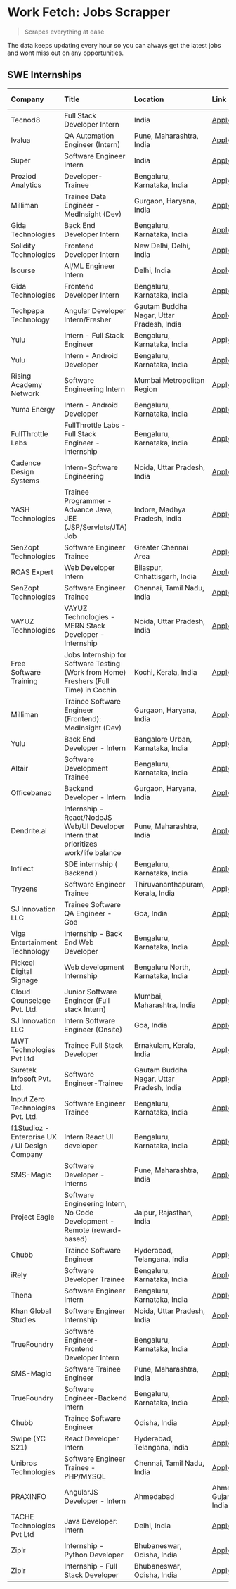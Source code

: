 # Work Fetch: Jobs Scrapper
> Scrapes everything at ease

The data keeps updating every hour so you can always get the latest jobs and wont miss out on any opportunities.

## SWE Internships
<!--START_SECTION:workfetch-->
| Company                                       | Title                                                                                | Location                                  | Link                                                                                                                                                                                                                                                                                                             | Date Posted   |
|:----------------------------------------------|:-------------------------------------------------------------------------------------|:------------------------------------------|:-----------------------------------------------------------------------------------------------------------------------------------------------------------------------------------------------------------------------------------------------------------------------------------------------------------------|:--------------|
| Tecnod8                                       | Full Stack Developer Intern                                                          | India                                     | [Apply](https://in.linkedin.com/jobs/view/full-stack-developer-intern-at-tecnod8-3834283868?refId=vqo7LixAZQHuw8ZoOj17hA%3D%3D&trackingId=GGDqEVrhBdQG7yOVh9vvZw%3D%3D&position=19&pageNum=3&trk=public_jobs_jserp-result_search-card)                                                                           | 2024-02-25    |
| Ivalua                                        | QA Automation Engineer (Intern)                                                      | Pune, Maharashtra, India                  | [Apply](https://in.linkedin.com/jobs/view/qa-automation-engineer-intern-at-ivalua-3762560998?refId=vqo7LixAZQHuw8ZoOj17hA%3D%3D&trackingId=7wDv4p%2BYZ73R0pb4O%2BThGA%3D%3D&position=23&pageNum=3&trk=public_jobs_jserp-result_search-card)                                                                      | 2024-02-24    |
| Super                                         | Software Engineer Intern                                                             | India                                     | [Apply](https://in.linkedin.com/jobs/view/software-engineer-intern-at-super-3832648104?refId=eDmYz2j4J363fCLutfsa6Q%3D%3D&trackingId=gd00fzI9TH7Rlj%2B5Ev9RvA%3D%3D&position=4&pageNum=1&trk=public_jobs_jserp-result_search-card)                                                                               | 2024-02-23    |
| Proziod Analytics                             | Developer-Trainee                                                                    | Bengaluru, Karnataka, India               | [Apply](https://in.linkedin.com/jobs/view/developer-trainee-at-proziod-analytics-3838200708?refId=eDmYz2j4J363fCLutfsa6Q%3D%3D&trackingId=6ccA6brgMpehH177yeVg7Q%3D%3D&position=19&pageNum=1&trk=public_jobs_jserp-result_search-card)                                                                           | 2024-02-23    |
| Milliman                                      | Trainee Data Engineer - MedInsight (Dev)                                             | Gurgaon, Haryana, India                   | [Apply](https://in.linkedin.com/jobs/view/trainee-data-engineer-medinsight-dev-at-milliman-3789275187?refId=UUUITwi89YQS%2F7uAdD%2BscA%3D%3D&trackingId=%2FT2NcPmiVw%2FF5sPEDep9KA%3D%3D&position=8&pageNum=2&trk=public_jobs_jserp-result_search-card)                                                          | 2024-02-23    |
| Gida Technologies                             | Back End Developer Intern                                                            | Bengaluru, Karnataka, India               | [Apply](https://in.linkedin.com/jobs/view/back-end-developer-intern-at-gida-technologies-3836849295?refId=UUUITwi89YQS%2F7uAdD%2BscA%3D%3D&trackingId=X2JrXGPO19Q6atVPDUiiNg%3D%3D&position=16&pageNum=2&trk=public_jobs_jserp-result_search-card)                                                               | 2024-02-23    |
| Solidity Technologies                         | Frontend Developer Intern                                                            | New Delhi, Delhi, India                   | [Apply](https://in.linkedin.com/jobs/view/frontend-developer-intern-at-solidity-technologies-3831583934?refId=eDmYz2j4J363fCLutfsa6Q%3D%3D&trackingId=iAOuEicCgGQu5PKNz8%2BELg%3D%3D&position=23&pageNum=1&trk=public_jobs_jserp-result_search-card)                                                             | 2024-02-22    |
| Isourse                                       | AI/ML Engineer Intern                                                                | Delhi, India                              | [Apply](https://in.linkedin.com/jobs/view/ai-ml-engineer-intern-at-isourse-3837826475?refId=vqo7LixAZQHuw8ZoOj17hA%3D%3D&trackingId=9HgIkFtgkf5U7tljiCncxA%3D%3D&position=12&pageNum=3&trk=public_jobs_jserp-result_search-card)                                                                                 | 2024-02-22    |
| Gida Technologies                             | Frontend Developer Intern                                                            | Bengaluru, Karnataka, India               | [Apply](https://in.linkedin.com/jobs/view/frontend-developer-intern-at-gida-technologies-3836040945?refId=si7aka8CpmD4szgb6tqMcA%3D%3D&trackingId=k4FTTStgQ3ZK9JMRkokymg%3D%3D&position=24&pageNum=0&trk=public_jobs_jserp-result_search-card)                                                                   | 2024-02-21    |
| Techpapa Technology                           | Angular Developer Intern/Fresher                                                     | Gautam Buddha Nagar, Uttar Pradesh, India | [Apply](https://in.linkedin.com/jobs/view/angular-developer-intern-fresher-at-techpapa-technology-3834305862?refId=eDmYz2j4J363fCLutfsa6Q%3D%3D&trackingId=9tKMWrb%2F70vIrzkXFIZhHg%3D%3D&position=22&pageNum=1&trk=public_jobs_jserp-result_search-card)                                                        | 2024-02-20    |
| Yulu                                          | Intern - Full Stack Engineer                                                         | Bengaluru, Karnataka, India               | [Apply](https://in.linkedin.com/jobs/view/intern-full-stack-engineer-at-yulu-3834466595?refId=si7aka8CpmD4szgb6tqMcA%3D%3D&trackingId=VYV3aEOwsI4Tf3vwICCFpw%3D%3D&position=7&pageNum=0&trk=public_jobs_jserp-result_search-card)                                                                                | 2024-02-19    |
| Yulu                                          | Intern - Android Developer                                                           | Bengaluru, Karnataka, India               | [Apply](https://in.linkedin.com/jobs/view/intern-android-developer-at-yulu-3834459982?refId=UUUITwi89YQS%2F7uAdD%2BscA%3D%3D&trackingId=HNUCIkppZFEct06NARm0Jg%3D%3D&position=6&pageNum=2&trk=public_jobs_jserp-result_search-card)                                                                              | 2024-02-19    |
| Rising Academy Network                        | Software Engineering Intern                                                          | Mumbai Metropolitan Region                | [Apply](https://in.linkedin.com/jobs/view/software-engineering-intern-at-rising-academy-network-3834483444?refId=UUUITwi89YQS%2F7uAdD%2BscA%3D%3D&trackingId=ntwVmYQbz7sGLCFvLaTWBw%3D%3D&position=24&pageNum=2&trk=public_jobs_jserp-result_search-card)                                                        | 2024-02-19    |
| Yuma Energy                                   | Intern - Android Developer                                                           | Bengaluru, Karnataka, India               | [Apply](https://in.linkedin.com/jobs/view/intern-android-developer-at-yuma-energy-3830771896?refId=vqo7LixAZQHuw8ZoOj17hA%3D%3D&trackingId=9WcHuoj5CNVjNo8xA6%2FLJg%3D%3D&position=18&pageNum=3&trk=public_jobs_jserp-result_search-card)                                                                        | 2024-02-19    |
| FullThrottle Labs                             | FullThrottle Labs - Full Stack Engineer - Internship                                 | Bengaluru, Karnataka, India               | [Apply](https://in.linkedin.com/jobs/view/fullthrottle-labs-full-stack-engineer-internship-at-fullthrottle-labs-3829636016?refId=UUUITwi89YQS%2F7uAdD%2BscA%3D%3D&trackingId=iEJ%2Bj9vk7KLQUKeYjxbgVA%3D%3D&position=2&pageNum=2&trk=public_jobs_jserp-result_search-card)                                       | 2024-02-17    |
| Cadence Design Systems                        | Intern-Software Engineering                                                          | Noida, Uttar Pradesh, India               | [Apply](https://in.linkedin.com/jobs/view/intern-software-engineering-at-cadence-design-systems-3794689056?refId=UUUITwi89YQS%2F7uAdD%2BscA%3D%3D&trackingId=xhQ66AK1DEuzluMj%2BE3EpQ%3D%3D&position=14&pageNum=2&trk=public_jobs_jserp-result_search-card)                                                      | 2024-02-17    |
| YASH Technologies                             | Trainee Programmer - Advance Java, JEE (JSP/Servlets/JTA) Job                        | Indore, Madhya Pradesh, India             | [Apply](https://in.linkedin.com/jobs/view/trainee-programmer-advance-java-jee-jsp-servlets-jta-job-at-yash-technologies-3811759183?refId=si7aka8CpmD4szgb6tqMcA%3D%3D&trackingId=EUc2gQ3Ib9y2uV4lqPDW7Q%3D%3D&position=16&pageNum=0&trk=public_jobs_jserp-result_search-card)                                    | 2024-02-13    |
| SenZopt Technologies                          | Software Engineer Trainee                                                            | Greater Chennai Area                      | [Apply](https://in.linkedin.com/jobs/view/software-engineer-trainee-at-senzopt-technologies-3827688781?refId=eDmYz2j4J363fCLutfsa6Q%3D%3D&trackingId=bUJUndPY8yZwQ9ajXDcdZA%3D%3D&position=7&pageNum=1&trk=public_jobs_jserp-result_search-card)                                                                 | 2024-02-12    |
| ROAS Expert                                   | Web Developer Intern                                                                 | Bilaspur, Chhattisgarh, India             | [Apply](https://in.linkedin.com/jobs/view/web-developer-intern-at-roas-expert-3828189292?refId=eDmYz2j4J363fCLutfsa6Q%3D%3D&trackingId=EeVzonKVtSbdBXugBzLXIw%3D%3D&position=9&pageNum=1&trk=public_jobs_jserp-result_search-card)                                                                               | 2024-02-12    |
| SenZopt Technologies                          | Software Engineer Trainee                                                            | Chennai, Tamil Nadu, India                | [Apply](https://in.linkedin.com/jobs/view/software-engineer-trainee-at-senzopt-technologies-3827686880?refId=eDmYz2j4J363fCLutfsa6Q%3D%3D&trackingId=FQQkZYmPGJg%2FqdaX5u%2FsfA%3D%3D&position=24&pageNum=1&trk=public_jobs_jserp-result_search-card)                                                            | 2024-02-12    |
| VAYUZ Technologies                            | VAYUZ Technologies - MERN Stack Developer - Internship                               | Noida, Uttar Pradesh, India               | [Apply](https://in.linkedin.com/jobs/view/vayuz-technologies-mern-stack-developer-internship-at-vayuz-technologies-3822619356?refId=eDmYz2j4J363fCLutfsa6Q%3D%3D&trackingId=U%2BOzjEFDYq5rXy3p5ZBEfg%3D%3D&position=25&pageNum=1&trk=public_jobs_jserp-result_search-card)                                       | 2024-02-10    |
| Free Software Training                        | Jobs Internship for Software Testing (Work from Home) Freshers (Full Time) in Cochin | Kochi, Kerala, India                      | [Apply](https://in.linkedin.com/jobs/view/jobs-internship-for-software-testing-work-from-home-freshers-full-time-in-cochin-at-free-software-training-3826557030?refId=UUUITwi89YQS%2F7uAdD%2BscA%3D%3D&trackingId=diwdOHD5ipX%2BHbKvMEtEOQ%3D%3D&position=18&pageNum=2&trk=public_jobs_jserp-result_search-card) | 2024-02-10    |
| Milliman                                      | Trainee Software Engineer (Frontend): MedInsight (Dev)                               | Gurgaon, Haryana, India                   | [Apply](https://in.linkedin.com/jobs/view/trainee-software-engineer-frontend-medinsight-dev-at-milliman-3792874280?refId=si7aka8CpmD4szgb6tqMcA%3D%3D&trackingId=pg6rLY%2FU1u7di2OR2EjwQQ%3D%3D&position=4&pageNum=0&trk=public_jobs_jserp-result_search-card)                                                   | 2024-02-09    |
| Yulu                                          | Back End Developer - Intern                                                          | Bangalore Urban, Karnataka, India         | [Apply](https://in.linkedin.com/jobs/view/back-end-developer-intern-at-yulu-3821682220?refId=si7aka8CpmD4szgb6tqMcA%3D%3D&trackingId=uKP%2FyHNcMrSOnJeD55PMEA%3D%3D&position=10&pageNum=0&trk=public_jobs_jserp-result_search-card)                                                                              | 2024-02-04    |
| Altair                                        | Software Development Trainee                                                         | Bengaluru, Karnataka, India               | [Apply](https://in.linkedin.com/jobs/view/software-development-trainee-at-altair-3817606202?refId=si7aka8CpmD4szgb6tqMcA%3D%3D&trackingId=w49PTMfcfoSV9DJDfznSHA%3D%3D&position=15&pageNum=0&trk=public_jobs_jserp-result_search-card)                                                                           | 2024-01-31    |
| Officebanao                                   | Backend Developer - Intern                                                           | Gurgaon, Haryana, India                   | [Apply](https://in.linkedin.com/jobs/view/backend-developer-intern-at-officebanao-3814263731?refId=si7aka8CpmD4szgb6tqMcA%3D%3D&trackingId=P1W7vvVE12Uum9BBDf69%2FQ%3D%3D&position=20&pageNum=0&trk=public_jobs_jserp-result_search-card)                                                                        | 2024-01-31    |
| Dendrite.ai                                   | Internship - React/NodeJS Web/UI Developer Intern that prioritizes work/life balance | Pune, Maharashtra, India                  | [Apply](https://in.linkedin.com/jobs/view/internship-react-nodejs-web-ui-developer-intern-that-prioritizes-work-life-balance-at-dendrite-ai-3818948068?refId=eDmYz2j4J363fCLutfsa6Q%3D%3D&trackingId=dXQkTH07o0WnRG4ATEuHPg%3D%3D&position=2&pageNum=1&trk=public_jobs_jserp-result_search-card)                 | 2024-01-31    |
| Infilect                                      | SDE internship ( Backend )                                                           | Bengaluru, Karnataka, India               | [Apply](https://in.linkedin.com/jobs/view/sde-internship-backend-at-infilect-3815120558?refId=si7aka8CpmD4szgb6tqMcA%3D%3D&trackingId=Mt0JJw1x6WEPocOxrdx2sA%3D%3D&position=21&pageNum=0&trk=public_jobs_jserp-result_search-card)                                                                               | 2024-01-25    |
| Tryzens                                       | Software Engineer Trainee                                                            | Thiruvananthapuram, Kerala, India         | [Apply](https://in.linkedin.com/jobs/view/software-engineer-trainee-at-tryzens-3809363491?refId=eDmYz2j4J363fCLutfsa6Q%3D%3D&trackingId=wza7%2BfZ8BsaT9jw31p7N1Q%3D%3D&position=8&pageNum=1&trk=public_jobs_jserp-result_search-card)                                                                            | 2024-01-18    |
| SJ Innovation LLC                             | Trainee Software QA Engineer - Goa                                                   | Goa, India                                | [Apply](https://in.linkedin.com/jobs/view/trainee-software-qa-engineer-goa-at-sj-innovation-llc-3804578231?refId=vqo7LixAZQHuw8ZoOj17hA%3D%3D&trackingId=FEArS3VW0CU91Im8JoKzVg%3D%3D&position=8&pageNum=3&trk=public_jobs_jserp-result_search-card)                                                             | 2024-01-18    |
| Viga Entertainment Technology                 | Internship - Back End Web Developer                                                  | Bengaluru, Karnataka, India               | [Apply](https://in.linkedin.com/jobs/view/internship-back-end-web-developer-at-viga-entertainment-technology-3817712040?refId=vqo7LixAZQHuw8ZoOj17hA%3D%3D&trackingId=gEgb3n%2B2xHBFZXcYFLJVzQ%3D%3D&position=3&pageNum=3&trk=public_jobs_jserp-result_search-card)                                              | 2024-01-17    |
| Pickcel Digital Signage                       | Web development Internship                                                           | Bengaluru North, Karnataka, India         | [Apply](https://in.linkedin.com/jobs/view/web-development-internship-at-pickcel-digital-signage-3826062393?refId=UUUITwi89YQS%2F7uAdD%2BscA%3D%3D&trackingId=piMaA1ol4fr%2FE44LYROlcw%3D%3D&position=3&pageNum=2&trk=public_jobs_jserp-result_search-card)                                                       | 2024-01-15    |
| Cloud Counselage Pvt. Ltd.                    | Junior Software Engineer (Full stack Intern)                                         | Mumbai, Maharashtra, India                | [Apply](https://in.linkedin.com/jobs/view/junior-software-engineer-full-stack-intern-at-cloud-counselage-pvt-ltd-3803132814?refId=si7aka8CpmD4szgb6tqMcA%3D%3D&trackingId=wBDPzeN3I2OPVgt9Q36ONQ%3D%3D&position=22&pageNum=0&trk=public_jobs_jserp-result_search-card)                                           | 2024-01-11    |
| SJ Innovation LLC                             | Intern Software Engineer (Onsite)                                                    | Goa, India                                | [Apply](https://in.linkedin.com/jobs/view/intern-software-engineer-onsite-at-sj-innovation-llc-3799959011?refId=eDmYz2j4J363fCLutfsa6Q%3D%3D&trackingId=OVZmH4pmCJSfr6C2n910sw%3D%3D&position=13&pageNum=1&trk=public_jobs_jserp-result_search-card)                                                             | 2024-01-11    |
| MWT Technologies Pvt Ltd                      | Trainee Full Stack Developer                                                         | Ernakulam, Kerala, India                  | [Apply](https://in.linkedin.com/jobs/view/trainee-full-stack-developer-at-mwt-technologies-pvt-ltd-3800921715?refId=si7aka8CpmD4szgb6tqMcA%3D%3D&trackingId=aN%2BljtV5LxZTr3zmrECCcw%3D%3D&position=3&pageNum=0&trk=public_jobs_jserp-result_search-card)                                                        | 2024-01-09    |
| Suretek Infosoft Pvt. Ltd.                    | Software Engineer-Trainee                                                            | Gautam Buddha Nagar, Uttar Pradesh, India | [Apply](https://in.linkedin.com/jobs/view/software-engineer-trainee-at-suretek-infosoft-pvt-ltd-3800934643?refId=si7aka8CpmD4szgb6tqMcA%3D%3D&trackingId=LVklYze2gdPg2%2BQBTFJ24g%3D%3D&position=17&pageNum=0&trk=public_jobs_jserp-result_search-card)                                                          | 2024-01-09    |
| Input Zero Technologies Pvt. Ltd.             | Software Engineer Trainee                                                            | Bengaluru, Karnataka, India               | [Apply](https://in.linkedin.com/jobs/view/software-engineer-trainee-at-input-zero-technologies-pvt-ltd-3800927643?refId=eDmYz2j4J363fCLutfsa6Q%3D%3D&trackingId=rIbXvwGnNkDRVRdQyrt9mQ%3D%3D&position=3&pageNum=1&trk=public_jobs_jserp-result_search-card)                                                      | 2024-01-09    |
| f1Studioz - Enterprise UX / UI Design Company | Intern React UI developer                                                            | Bengaluru, Karnataka, India               | [Apply](https://in.linkedin.com/jobs/view/intern-react-ui-developer-at-f1studioz-enterprise-ux-ui-design-company-3796354738?refId=si7aka8CpmD4szgb6tqMcA%3D%3D&trackingId=78Lz%2FpwrJ3g9tdcXNKCOew%3D%3D&position=6&pageNum=0&trk=public_jobs_jserp-result_search-card)                                          | 2024-01-08    |
| SMS-Magic                                     | Software Developer -Interns                                                          | Pune, Maharashtra, India                  | [Apply](https://in.linkedin.com/jobs/view/software-developer-interns-at-sms-magic-3799485343?refId=eDmYz2j4J363fCLutfsa6Q%3D%3D&trackingId=omO%2FHIC3WdiINt6zuXm9PQ%3D%3D&position=6&pageNum=1&trk=public_jobs_jserp-result_search-card)                                                                         | 2024-01-05    |
| Project Eagle                                 | Software Engineering Intern, No Code Development - Remote (reward-based)             | Jaipur, Rajasthan, India                  | [Apply](https://in.linkedin.com/jobs/view/software-engineering-intern-no-code-development-remote-reward-based-at-project-eagle-3813380172?refId=vqo7LixAZQHuw8ZoOj17hA%3D%3D&trackingId=o%2FUhguXvYq%2FBQuJSupFxIQ%3D%3D&position=21&pageNum=3&trk=public_jobs_jserp-result_search-card)                         | 2023-12-30    |
| Chubb                                         | Trainee Software Engineer                                                            | Hyderabad, Telangana, India               | [Apply](https://in.linkedin.com/jobs/view/trainee-software-engineer-at-chubb-3811550279?refId=UUUITwi89YQS%2F7uAdD%2BscA%3D%3D&trackingId=WtyL4JP2%2BZiXyKSo6O%2FUnQ%3D%3D&position=12&pageNum=2&trk=public_jobs_jserp-result_search-card)                                                                       | 2023-12-28    |
| iRely                                         | Software Developer Trainee                                                           | Bengaluru, Karnataka, India               | [Apply](https://in.linkedin.com/jobs/view/software-developer-trainee-at-irely-3801577534?refId=si7aka8CpmD4szgb6tqMcA%3D%3D&trackingId=y38SlfTAwuXBe1%2F9CV%2FmIQ%3D%3D&position=11&pageNum=0&trk=public_jobs_jserp-result_search-card)                                                                          | 2023-12-22    |
| Thena                                         | Software Engineer Intern                                                             | Bengaluru, Karnataka, India               | [Apply](https://in.linkedin.com/jobs/view/software-engineer-intern-at-thena-3778731751?refId=si7aka8CpmD4szgb6tqMcA%3D%3D&trackingId=miqEOCQ2e1wFGTqzUyYnkQ%3D%3D&position=13&pageNum=0&trk=public_jobs_jserp-result_search-card)                                                                                | 2023-12-05    |
| Khan Global Studies                           | Software Engineer Internship                                                         | Noida, Uttar Pradesh, India               | [Apply](https://in.linkedin.com/jobs/view/software-engineer-internship-at-khan-global-studies-3766942197?refId=eDmYz2j4J363fCLutfsa6Q%3D%3D&trackingId=aVVBcloiPstyI9b2hpVl%2Fw%3D%3D&position=21&pageNum=1&trk=public_jobs_jserp-result_search-card)                                                            | 2023-11-27    |
| TrueFoundry                                   | Software Engineer- Frontend Developer Intern                                         | Bengaluru, Karnataka, India               | [Apply](https://in.linkedin.com/jobs/view/software-engineer-frontend-developer-intern-at-truefoundry-3790095058?refId=si7aka8CpmD4szgb6tqMcA%3D%3D&trackingId=1IGNZLkUedLUHXfPFjhRhg%3D%3D&position=12&pageNum=0&trk=public_jobs_jserp-result_search-card)                                                       | 2023-11-24    |
| SMS-Magic                                     | Software Trainee Engineer                                                            | Pune, Maharashtra, India                  | [Apply](https://in.linkedin.com/jobs/view/software-trainee-engineer-at-sms-magic-3761409781?refId=si7aka8CpmD4szgb6tqMcA%3D%3D&trackingId=ybQmdhONGbnXRzIreQ%2B%2FPA%3D%3D&position=23&pageNum=0&trk=public_jobs_jserp-result_search-card)                                                                       | 2023-11-16    |
| TrueFoundry                                   | Software Engineer-Backend Intern                                                     | Bengaluru, Karnataka, India               | [Apply](https://in.linkedin.com/jobs/view/software-engineer-backend-intern-at-truefoundry-3779508170?refId=eDmYz2j4J363fCLutfsa6Q%3D%3D&trackingId=A0cWVGOpJ6TtSqZpGgtOLQ%3D%3D&position=1&pageNum=1&trk=public_jobs_jserp-result_search-card)                                                                   | 2023-11-10    |
| Chubb                                         | Trainee Software Engineer                                                            | Odisha, India                             | [Apply](https://in.linkedin.com/jobs/view/trainee-software-engineer-at-chubb-3756335100?refId=vqo7LixAZQHuw8ZoOj17hA%3D%3D&trackingId=N5T4KDxIQ9Ch%2B0Sjv%2FOVog%3D%3D&position=2&pageNum=3&trk=public_jobs_jserp-result_search-card)                                                                            | 2023-11-02    |
| Swipe (YC S21)                                | React Developer Intern                                                               | Hyderabad, Telangana, India               | [Apply](https://in.linkedin.com/jobs/view/react-developer-intern-at-swipe-yc-s21-3737600089?refId=si7aka8CpmD4szgb6tqMcA%3D%3D&trackingId=pyeAG14hUoilsaEK0J%2BjNQ%3D%3D&position=14&pageNum=0&trk=public_jobs_jserp-result_search-card)                                                                         | 2023-10-13    |
| Unibros Technologies                          | Software Engineer Trainee - PHP/MYSQL                                                | Chennai, Tamil Nadu, India                | [Apply](https://in.linkedin.com/jobs/view/software-engineer-trainee-php-mysql-at-unibros-technologies-3656599241?refId=eDmYz2j4J363fCLutfsa6Q%3D%3D&trackingId=yUMMzhmAsHZWRGqg83vfCQ%3D%3D&position=17&pageNum=1&trk=public_jobs_jserp-result_search-card)                                                      | 2023-06-12    |
| PRAXINFO                                      | AngularJS Developer - Intern | Ahmedabad                                             | Ahmedabad, Gujarat, India                 | [Apply](https://in.linkedin.com/jobs/view/angularjs-developer-intern-ahmedabad-at-praxinfo-3656594961?refId=vqo7LixAZQHuw8ZoOj17hA%3D%3D&trackingId=vf8mH2THebZ3d0pfpfJaLA%3D%3D&position=7&pageNum=3&trk=public_jobs_jserp-result_search-card)                                                                  | 2023-06-12    |
| TACHE Technologies Pvt Ltd                    | Java Developer: Intern                                                               | Delhi, India                              | [Apply](https://in.linkedin.com/jobs/view/java-developer-intern-at-tache-technologies-pvt-ltd-3627622735?refId=UUUITwi89YQS%2F7uAdD%2BscA%3D%3D&trackingId=9%2BYO7SrA46LbyUm8kt5GAg%3D%3D&position=15&pageNum=2&trk=public_jobs_jserp-result_search-card)                                                        | 2023-06-06    |
| Ziplr                                         | Internship - Python Developer                                                        | Bhubaneswar, Odisha, India                | [Apply](https://in.linkedin.com/jobs/view/internship-python-developer-at-ziplr-3645677592?refId=UUUITwi89YQS%2F7uAdD%2BscA%3D%3D&trackingId=6iXS9qb3NL03ssLRqNd8Aw%3D%3D&position=4&pageNum=2&trk=public_jobs_jserp-result_search-card)                                                                          | 2023-06-02    |
| Ziplr                                         | Internship - Full Stack Developer                                                    | Bhubaneswar, Odisha, India                | [Apply](https://in.linkedin.com/jobs/view/internship-full-stack-developer-at-ziplr-3645675705?refId=UUUITwi89YQS%2F7uAdD%2BscA%3D%3D&trackingId=K6eMB4Rk3xdw%2BQhpYlX2ew%3D%3D&position=11&pageNum=2&trk=public_jobs_jserp-result_search-card)                                                                   | 2023-06-02    |
<!--END_SECTION:workfetch-->

